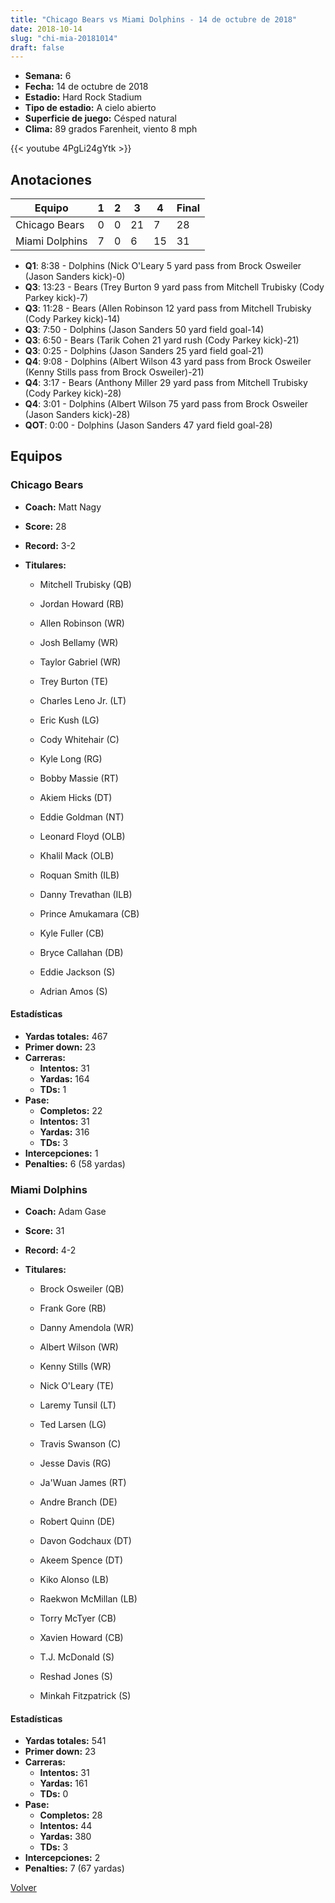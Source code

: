 ```yaml
---
title: "Chicago Bears vs Miami Dolphins - 14 de octubre de 2018"
date: 2018-10-14
slug: "chi-mia-20181014"
draft: false
---
```


- **Semana:** 6
- **Fecha:** 14 de octubre de 2018
- **Estadio:** Hard Rock Stadium
- **Tipo de estadio:** A cielo abierto
- **Superficie de juego:** Césped natural
- **Clima:** 89 grados Farenheit, viento 8 mph


{{< youtube 4PgLi24gYtk >}}


## Anotaciones
| Equipo | 1 | 2 | 3 | 4 | Final |
|--------|---|---|---|---|-------|
| Chicago Bears  | 0 | 0 | 21 | 7  | 28 |
| Miami Dolphins  | 7 | 0 | 6 | 15  | 31 |
- **Q1**: 8:38 - Dolphins (Nick O'Leary 5 yard pass from Brock Osweiler (Jason Sanders kick)-0)
- **Q3**: 13:23 - Bears (Trey Burton 9 yard pass from Mitchell Trubisky (Cody Parkey kick)-7)
- **Q3**: 11:28 - Bears (Allen Robinson 12 yard pass from Mitchell Trubisky (Cody Parkey kick)-14)
- **Q3**: 7:50 - Dolphins (Jason Sanders 50 yard field goal-14)
- **Q3**: 6:50 - Bears (Tarik Cohen 21 yard rush (Cody Parkey kick)-21)
- **Q3**: 0:25 - Dolphins (Jason Sanders 25 yard field goal-21)
- **Q4**: 9:08 - Dolphins (Albert Wilson 43 yard pass from Brock Osweiler (Kenny Stills pass from Brock Osweiler)-21)
- **Q4**: 3:17 - Bears (Anthony Miller 29 yard pass from Mitchell Trubisky (Cody Parkey kick)-28)
- **Q4**: 3:01 - Dolphins (Albert Wilson 75 yard pass from Brock Osweiler (Jason Sanders kick)-28)
- **QOT**: 0:00 - Dolphins (Jason Sanders 47 yard field goal-28)


## Equipos


### Chicago Bears
* **Coach:** Matt Nagy
* **Score:** 28
* **Record:** 3-2
* **Titulares:** 

  * Mitchell Trubisky (QB) 

  * Jordan Howard (RB) 

  * Allen Robinson (WR) 

  * Josh Bellamy (WR) 

  * Taylor Gabriel (WR) 

  * Trey Burton (TE) 

  * Charles Leno Jr. (LT) 

  * Eric Kush (LG) 

  * Cody Whitehair (C) 

  * Kyle Long (RG) 

  * Bobby Massie (RT) 

  * Akiem Hicks (DT) 

  * Eddie Goldman (NT) 

  * Leonard Floyd (OLB) 

  * Khalil Mack (OLB) 

  * Roquan Smith (ILB) 

  * Danny Trevathan (ILB) 

  * Prince Amukamara (CB) 

  * Kyle Fuller (CB) 

  * Bryce Callahan (DB) 

  * Eddie Jackson (S) 

  * Adrian Amos (S) 

#### Estadísticas
* **Yardas totales:** 467
* **Primer down:** 23
* **Carreras:**
  * **Intentos:** 31
  * **Yardas:** 164
  * **TDs:** 1
* **Pase:**
  * **Completos:** 22
  * **Intentos:** 31
  * **Yardas:** 316
  * **TDs:** 3
* **Intercepciones:** 1
* **Penalties:** 6 (58 yardas)

### Miami Dolphins
* **Coach:** Adam Gase
* **Score:** 31
* **Record:** 4-2
* **Titulares:** 

  * Brock Osweiler (QB) 

  * Frank Gore (RB) 

  * Danny Amendola (WR) 

  * Albert Wilson (WR) 

  * Kenny Stills (WR) 

  * Nick O'Leary (TE) 

  * Laremy Tunsil (LT) 

  * Ted Larsen (LG) 

  * Travis Swanson (C) 

  * Jesse Davis (RG) 

  * Ja'Wuan James (RT) 

  * Andre Branch (DE) 

  * Robert Quinn (DE) 

  * Davon Godchaux (DT) 

  * Akeem Spence (DT) 

  * Kiko Alonso (LB) 

  * Raekwon McMillan (LB) 

  * Torry McTyer (CB) 

  * Xavien Howard (CB) 

  * T.J. McDonald (S) 

  * Reshad Jones (S) 

  * Minkah Fitzpatrick (S) 

#### Estadísticas
* **Yardas totales:** 541
* **Primer down:** 23
* **Carreras:**
  * **Intentos:** 31
  * **Yardas:** 161
  * **TDs:** 0
* **Pase:**
  * **Completos:** 28
  * **Intentos:** 44
  * **Yardas:** 380
  * **TDs:** 3
* **Intercepciones:** 2
* **Penalties:** 7 (67 yardas)


[Volver](/historia/2018)
